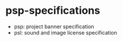 # psp-specifications

* psp: project banner specification
* psl: sound and image license specification
